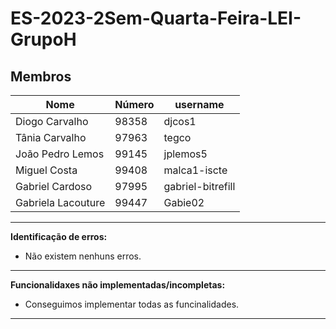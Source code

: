# ES-2023-2Sem-Quarta-Feira-LEI-GrupoH

## Membros

| Nome | Número | username |
|--|--|--|
| Diogo Carvalho | 98358 | djcos1 |
| Tânia Carvalho | 97963| tegco |
| João Pedro Lemos | 99145|  jplemos5|
| Miguel Costa | 99408| malca1-iscte|
| Gabriel Cardoso | 97995 | gabriel-bitrefill|
| Gabriela Lacouture | 99447| Gabie02|
 ---
 
 **Identificação de erros:**
 
 - Não existem nenhuns erros.


---
 
 **Funcionalidaxes não implementadas/incompletas:**
 

 - Conseguimos implementar todas as funcinalidades.
 ---
